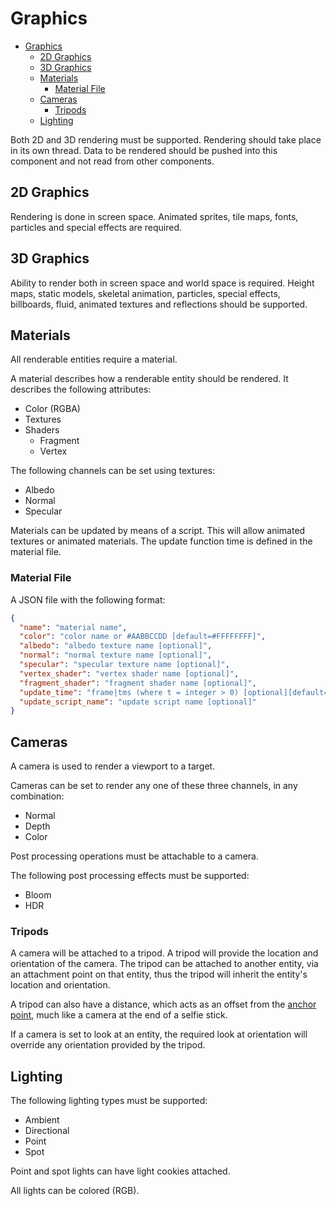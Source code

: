 # Graphics

- [Graphics](#graphics)
  - [2D Graphics](#2d-graphics)
  - [3D Graphics](#3d-graphics)
  - [Materials](#materials)
    - [Material File](#material-file)
  - [Cameras](#cameras)
    - [Tripods](#tripods)
  - [Lighting](#lighting)

Both 2D and 3D rendering must be supported. Rendering should take place in its own thread. Data to be rendered should be pushed into this component and not read from other components.

## 2D Graphics

Rendering is done in screen space. Animated sprites, tile maps, fonts, particles and special effects are required.

## 3D Graphics

Ability to render both in screen space and world space is required. Height maps, static models, skeletal animation, particles, special effects, billboards, fluid, animated textures and reflections should be supported.

## Materials

All renderable entities require a material.

A material describes how a renderable entity should be rendered. It describes the following attributes:

- Color (RGBA)
- Textures
- Shaders
  - Fragment
  - Vertex

The following channels can be set using textures:

- Albedo
- Normal
- Specular

Materials can be updated by means of a script. This will allow animated textures or animated materials. The update function time is defined in the material file.

### Material File

A JSON file with the following format:

```json
{
  "name": "material name",
  "color": "color name or #AABBCCDD [default=#FFFFFFFF]",
  "albedo": "albedo texture name [optional]",
  "normal": "normal texture name [optional]",
  "specular": "specular texture name [optional]",
  "vertex_shader": "vertex shader name [optional]",
  "fragment_shader": "fragment shader name [optional]",
  "update_time": "frame|tms (where t = integer > 0) [optional][default=0]",
  "update_script_name": "update script name [optional]"
}
```

## Cameras

A camera is used to render a viewport to a target.

Cameras can be set to render any one of these three channels, in any combination:

- Normal
- Depth
- Color

Post processing operations must be attachable to a camera.

The following post processing effects must be supported:

- Bloom
- HDR

### Tripods

A camera will be attached to a tripod. A tripod will provide the location and orientation of the camera. The tripod can be attached to another entity, via an attachment point on that entity, thus the tripod will inherit the entity's location and orientation.

A tripod can also have a distance, which acts as an offset from the [anchor point](./entity_component_system.md#location_3d), much like a camera at the end of a selfie stick.

If a camera is set to look at an entity, the required look at orientation will override any orientation provided by the tripod.

## Lighting

The following lighting types must be supported:

- Ambient
- Directional
- Point
- Spot

Point and spot lights can have light cookies attached.

All lights can be colored (RGB).
